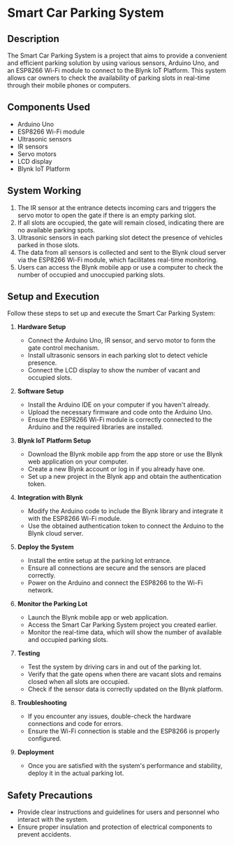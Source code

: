 # Smart Car Parking System

## Description
The Smart Car Parking System is a project that aims to provide a convenient and efficient parking solution by using various sensors, Arduino Uno, and an ESP8266 Wi-Fi module to connect to the Blynk IoT Platform. This system allows car owners to check the availability of parking slots in real-time through their mobile phones or computers.

## Components Used
- Arduino Uno
- ESP8266 Wi-Fi module
- Ultrasonic sensors
- IR sensors
- Servo motors
- LCD display
- Blynk IoT Platform

## System Working
1. The IR sensor at the entrance detects incoming cars and triggers the servo motor to open the gate if there is an empty parking slot.
2. If all slots are occupied, the gate will remain closed, indicating there are no available parking spots.
3. Ultrasonic sensors in each parking slot detect the presence of vehicles parked in those slots.
4. The data from all sensors is collected and sent to the Blynk cloud server via the ESP8266 Wi-Fi module, which facilitates real-time monitoring.
5. Users can access the Blynk mobile app or use a computer to check the number of occupied and unoccupied parking slots.

## Setup and Execution
Follow these steps to set up and execute the Smart Car Parking System:

1. **Hardware Setup**
   - Connect the Arduino Uno, IR sensor, and servo motor to form the gate control mechanism.
   - Install ultrasonic sensors in each parking slot to detect vehicle presence.
   - Connect the LCD display to show the number of vacant and occupied slots.

2. **Software Setup**
   - Install the Arduino IDE on your computer if you haven't already.
   - Upload the necessary firmware and code onto the Arduino Uno.
   - Ensure the ESP8266 Wi-Fi module is correctly connected to the Arduino and the required libraries are installed.

3. **Blynk IoT Platform Setup**
   - Download the Blynk mobile app from the app store or use the Blynk web application on your computer.
   - Create a new Blynk account or log in if you already have one.
   - Set up a new project in the Blynk app and obtain the authentication token.

4. **Integration with Blynk**
   - Modify the Arduino code to include the Blynk library and integrate it with the ESP8266 Wi-Fi module.
   - Use the obtained authentication token to connect the Arduino to the Blynk cloud server.

5. **Deploy the System**
   - Install the entire setup at the parking lot entrance.
   - Ensure all connections are secure and the sensors are placed correctly.
   - Power on the Arduino and connect the ESP8266 to the Wi-Fi network.

6. **Monitor the Parking Lot**
   - Launch the Blynk mobile app or web application.
   - Access the Smart Car Parking System project you created earlier.
   - Monitor the real-time data, which will show the number of available and occupied parking slots.

7. **Testing**
   - Test the system by driving cars in and out of the parking lot.
   - Verify that the gate opens when there are vacant slots and remains closed when all slots are occupied.
   - Check if the sensor data is correctly updated on the Blynk platform.

8. **Troubleshooting**
   - If you encounter any issues, double-check the hardware connections and code for errors.
   - Ensure the Wi-Fi connection is stable and the ESP8266 is properly configured.

9. **Deployment**
    - Once you are satisfied with the system's performance and stability, deploy it in the actual parking lot.

## Safety Precautions
- Provide clear instructions and guidelines for users and personnel who interact with the system.
- Ensure proper insulation and protection of electrical components to prevent accidents.

